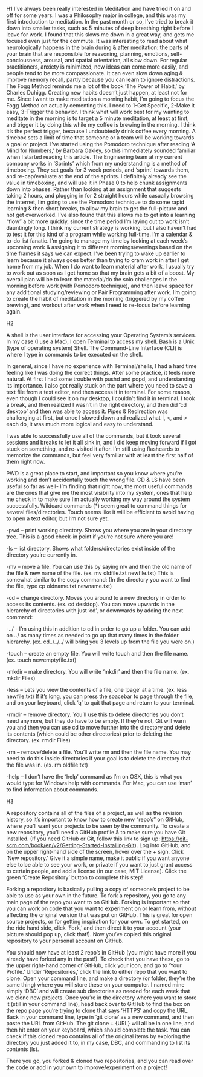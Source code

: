 H1
I’ve always been really interested in Meditation and have tried it on and off for some years. I was a Philosophy major in college, and this was my first introduction to meditation. In the past month or so, I’ve tried to break it down into smaller tasks, such as 5 minutes of deep breathing right before I leave for work. I found that this slows me down in a great way, and gets me focused even just for the commute. It was interesting to read about what neurologically happens in the brain during & after meditation: the parts of your brain that are responsible for reasoning, planning, emotions, self-conciousness, arousal, and spatial orientation, all slow down. For regular practitioners, anxiety is minimized, new ideas can come more easily, and people tend to be more compassionate. It can even slow down aging & improve memory recall, partly because you can learn to ignore distractions.
The Fogg Method reminds me a lot of the book ‘The Power of Habit,’ by Charles Duhigg. Creating new habits doesn’t just happen, at least not for me. Since I want to make meditation a morning habit, I’m going to focus the Fogg Method on actually cementing this. I need to 1-Get Specific, 2-Make it easy, 3-Trigger the behavior. I think what will work best for my wanting to meditate in the morning is to target a 5 minute meditation, at least at first, and trigger it by doing this while my coffee is brewing in the morning. I think it’s the perfect trigger, because I undoubtedly drink coffee every morning.
A timebox sets a limit of time that someone or a team will be working towards a goal or project. I’ve started using the Pomodoro technique after reading ‘A Mind for Numbers,’ by Barbara Oakley, so this immediately sounded familiar when I started reading this article. The Engineering team at my current company works in ‘Sprints’ which from my understanding is a method of timeboxing. They set goals for 3 week periods, and ‘sprint’ towards them, and re-cap/evaluate at the end of the sprints. I definitely already see the value in timeboxing, and will use it in Phase 0 to help chunk assignments down into phases. Rather than looking at an assignment that suggests taking 2 hours, and plugging in for 2 straight hours while casually browsing the internet, I’m going to use the Pomodoro technique to do some rapid learning & then short breaks, to allow my brain to get the full-picture and not get overworked. I’ve also found that this allows me to get into a learning “flow” a bit more quickly, since the time period I’m laying out to work isn’t dauntingly long.
I think my current strategy is working, but I also haven’t had to test it for this kind of a program while working full-time. I’m a calendar & to-do list fanatic. I’m going to manage my time by looking at each week’s upcoming work & assigning it to different mornings/evenings based on the time frames it says we can expect. I’ve been trying to wake up earlier to learn because it always goes better than trying to cram work in after I get home from my job. When I do want to learn material after work, I usually try to work out as soon as I get home so that my brain gets a bit of a boost. My overall plan will be to learn the material/do the solo challenges in the morning before work (with Pomodoro technique), and then leave space for any additional studying/reviewing or Pair Programming after work. I’m going to create the habit of meditation in the morning (triggered by my coffee brewing), and workout after work when I need to re-focus before learning again.




H2

A shell is the user interface for accessing your Operating System’s services. In my case (I use a Mac), I open Terminal to access my shell. Bash is a Unix (type of operating system) Shell. The Command-Line Interface (CLI) is where I type in commands to be executed on the shell.

In general, since I have no experience with Terminal/shells, I had a hard time feeling like I was doing the correct things. After some practice, it feels more natural. At first I had some trouble with pushd and popd, and understanding its importance. I also got really stuck on the part where you need to save a text file from a text editor, and then access it in terminal. For some reason, even though I could see it on my desktop, I couldn’t find it in terminal. I took a break, and then realized I wasn’t in the right directory, and then did ‘cd desktop’ and then was able to access it. Pipes & Redirection was challenging at first, but once I slowed down and realized what |, <, and > each do, it was much more logical and easy to understand. 

I was able to successfully use all of the commands, but it took several sessions and breaks to let it all sink in, and I did keep moving forward if I got stuck on something, and re-visited it after. I’m still using flashcards to memorize the commands, but feel very familiar with at least the first half of them right now.

PWD is a great place to start, and important so you know where you’re working and don’t accidentally touch the wrong file. CD & LS have been useful so far as well- I’m finding that right now, the most useful commands are the ones that give me the most visibility into my system, ones that help me check in to make sure I’m actually working my way around the system successfully. Wildcard commands (*) seem great to command things for several files/directories. Touch seems like it will be efficient to avoid having to open a text editor, but I’m not sure yet. 

-pwd – print working directory. Shows you where you are in your directory tree. This is a good check-in point if you’re not sure where you are!

-ls – list directory. Shows what folders/directories exist inside of the directory you’re currently in. 

-mv – move a file. You can use this by saying mv and then the old name of the file  & new name of the file. (ex. mv oldfile.txt newfile.txt) This is somewhat similar to the copy command: (In the directory you want to find the file, type cp oldname.txt newname.txt)

-cd – change directory. Moves you around to a new directory in order to access its contents. (ex. cd desktop). You can move upwards in the hierarchy of directories with just ‘cd’, or downwards by adding the next command:

-../ -  I’m using this in addition to cd in order to go up a folder. You can add on ../ as many times as needed to go up that many times in the folder hierarchy. (ex. cd../../../ will bring you 3 levels up from the file you were on.)

-touch – create an empty file. You will write touch and then the file name. (ex. touch newemptyfile.txt)

-mkdir – make directory. You will write ‘mkdir’ and then the file name. (ex. mkdir Files)

-less – Lets you view the contents of a file, one ‘page’ at a time. (ex. less newfile.txt) If it’s long, you can press the spacebar to page through the file, and on your keyboard, click ‘q’ to quit that page and return to your terminal.

-rmdir – remove directory. You’ll use this to delete directories you don’t need anymore, but they do have to be empty. If they’re not, Git will warn you and then you can use cd to move further into the directory and delete its contents (which could be other directories) prior to deleting the directory. (ex. rmdir Files)

-rm – remove/delete a file. You’ll write rm and then the file name. You may need to do this inside directories if your goal is to delete the directory that the file was in. (ex. rm oldfile.txt)

-help – I don’t have the ‘help’ command as I’m on OSX, this is what you would type for Windows help with commands. For Mac, you can use ‘man’ to find information about commands.



H3

A repository contains all of the files of a project, as well as the revision history, so it’s important to know how to create new “repo’s” on GitHub, where you’ll want your projects to be seen by the community. To create a new repository, you’ll need a GitHub profile & to make sure you have Git installed. (If you need GitHub or Git, follow this link to sign up: https://git-scm.com/book/en/v2/Getting-Started-Installing-Git). Log into GitHub, and on the upper right-hand side of the screen, hover over the + sign. Click ‘New repository.’ Give it a simple name, make it public if you want anyone else to be able to see your work, or private if you want to just grant access to certain people, and add a license (in our case, MIT License). Click the green ‘Create Repository’ button to complete this step!

Forking a repository is basically pulling a copy of someone’s project to be able to use as your own in the future. To fork a repository, you go to any main page of the repo you want to on GitHub. Forking is important so that you can work on code that you want to experiment on or learn from, without affecting the original version that was put on GitHub. This is great for open source projects, or for getting inspiration for your own. To get started, on the ride hand side, click ‘Fork,’ and then direct it to your account (your picture should pop up, click that!). Now you’ve copied this original repository to your personal account on GitHub.

You should now have at least 2 repo’s in GitHub (you might have more if you already have forked any in the past!). To check that you have these, go to the upper right-hand corner of GitHub, click your icon, and go to ‘Your Profile.’ Under ‘Repositories,’ click the link to either repo that you want to clone. Open your command line, and make a directory (or folder, they’re the same thing) where you will store these on your computer. I named mine simply ‘DBC’ and will create sub directories as needed for each week that we clone new projects. Once you’re in the directory where you want to store it (still in your command line), head back over to GitHub to find the box on the repo page you’re trying to clone that says ‘HTTPS’ and copy the URL. Back in your command line, type in ‘git clone’ as a new command, and then paste the URL from GitHub. The git clone + {URL} will all be in one line, and then hit enter on your keyboard, which should complete the task. You can check if this cloned repo contains all of the original items by exploring the directory you just added it to, in my case, DBC, and commanding to list its contents (ls).

There you go, you forked & cloned two repositories, and you can read over the code or add in your own to improve/experiment on a project!
